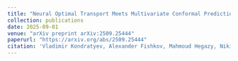 ```yaml
---
title: "Neural Optimal Transport Meets Multivariate Conformal Prediction"
collection: publications
date: 2025-09-01
venue: "arXiv preprint arXiv:2509.25444"
paperurl: "https://arxiv.org/abs/2509.25444"
citation: 'Vladimir Kondratyev, Alexander Fishkov, Mahmoud Hegazy, Nikita Kotelevskii, Remi Flamary, Maxim Panov, and Eric Moulines. "Neural Optimal Transport Meets Multivariate Conformal Prediction." arXiv preprint arXiv:2509.25444, 2025.'
---
```

